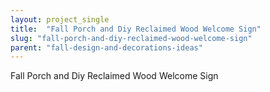 ```yaml
---
layout: project_single
title:  "Fall Porch and Diy Reclaimed Wood Welcome Sign"
slug: "fall-porch-and-diy-reclaimed-wood-welcome-sign"
parent: "fall-design-and-decorations-ideas"
---
```

Fall Porch and Diy Reclaimed Wood Welcome Sign